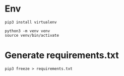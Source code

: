 # Env
```
pip3 install virtualenv

python3 -m venv venv           
source venv/bin/activate   
```

# Generate requirements.txt
```
pip3 freeze > requirements.txt
```
